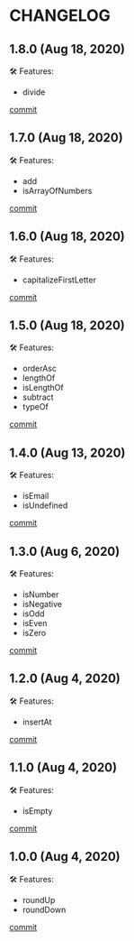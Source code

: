 # CHANGELOG

## 1.8.0 (Aug 18, 2020)

🛠 Features:
  - divide

[commit](https://github.com/sk8Guerra/werkstatt/commit/db5c48bf9e2f40e30c16fa00048d5e9105f41a97)

## 1.7.0 (Aug 18, 2020)

🛠 Features:
  - add
  - isArrayOfNumbers

[commit](https://github.com/sk8Guerra/werkstatt/commit/b874e03a28f0febe2f072eef6b1094fb82b906df)

## 1.6.0 (Aug 18, 2020)

🛠 Features:
  - capitalizeFirstLetter

[commit](https://github.com/sk8Guerra/werkstatt/commit/64425255038b65fa0aeeaeeccaef27ffe2f7eb96)

## 1.5.0 (Aug 18, 2020)

🛠 Features:
  - orderAsc
  - lengthOf
  - isLengthOf
  - subtract
  - typeOf

[commit](https://github.com/sk8Guerra/werkstatt/commit/f651c2a8c71b25e7991a12e2f7e4e5d2f523f061)

## 1.4.0 (Aug 13, 2020)

🛠 Features:

  - isEmail
  - isUndefined

[commit](https://github.com/sk8Guerra/werkstatt/commit/5d4eb727bc9430b676a80cd3e533cc7b093ce0b9)

## 1.3.0 (Aug 6, 2020)

🛠 Features:

  - isNumber
  - isNegative
  - isOdd
  - isEven
  - isZero

[commit](https://github.com/sk8Guerra/werkstatt/commit/30e5381fcf569487c2eada5dd5f18c2a3d282fd1)

## 1.2.0 (Aug 4, 2020)

🛠 Features:

  - insertAt

[commit](https://github.com/sk8Guerra/werkstatt/commit/afd476c4e565da681ab1a219694355e5d0c487f8)

## 1.1.0 (Aug 4, 2020)

🛠 Features:

  - isEmpty

[commit](https://github.com/sk8Guerra/werkstatt/commit/fbbea8c88d5b0495dc83b751cb5df46cfd9cdde9)

## 1.0.0 (Aug 4, 2020)

🛠 Features:

  - roundUp
  - roundDown

[commit](https://github.com/sk8Guerra/werkstatt/commit/bb05aa85f6cfd4bd9a7594457be17218734d80a9)

